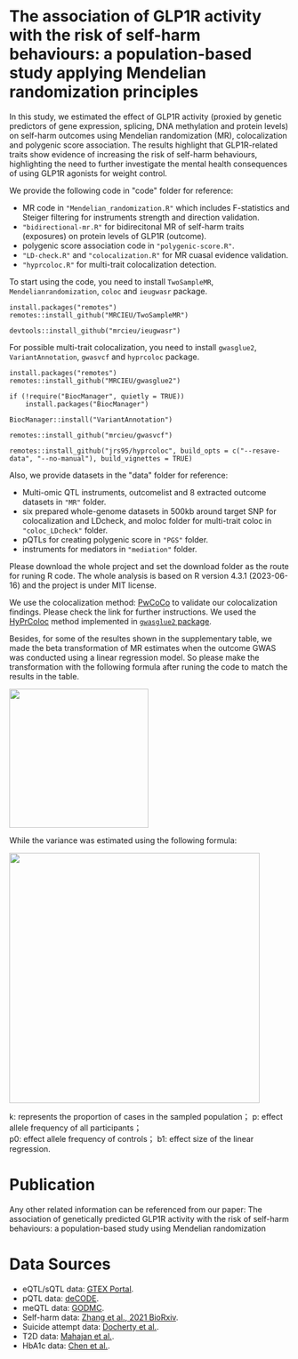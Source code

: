 # The association of GLP1R activity with the risk of self-harm behaviours: a population-based study applying Mendelian randomization principles

In this study, we estimated the effect of GLP1R activity (proxied by genetic predictors of gene expression, splicing, DNA methylation and protein levels) on self-harm outcomes using Mendelian randomization (MR), colocalization and polygenic score association. 
The results highlight that GLP1R-related traits show evidence of increasing the risk of self-harm behaviours, highlighting the need to further investigate the mental health consequences of using GLP1R agonists for weight control. 

We provide the following code in "code" folder for reference:
* MR code in `"Mendelian_randomization.R"` which includes F-statistics and Steiger filtering for instruments strength and direction validation.
* `"bidirectional-mr.R"` for bidirecitonal MR of self-harm traits (exposures) on protein levels of GLP1R (outcome).
* polygenic score association code in `"polygenic-score.R"`.
* `"LD-check.R"` and `"colocalization.R"` for MR cuasal evidence validation.
* `"hyprcoloc.R"` for multi-trait colocalization detection.

To start using the code, you need to install `TwoSampleMR`, `Mendelianrandomization`, `coloc` and `ieugwasr` package.

```key
install.packages("remotes")
remotes::install_github("MRCIEU/TwoSampleMR")
```

```key
devtools::install_github("mrcieu/ieugwasr")
```
For possible multi-trait colocalization, you need to install `gwasglue2`, `VariantAnnotation`, `gwasvcf` and `hyprcoloc` package. 

```key
install.packages("remotes")
remotes::install_github("MRCIEU/gwasglue2")
```

```key
if (!require("BiocManager", quietly = TRUE))
    install.packages("BiocManager")

BiocManager::install("VariantAnnotation")
```

```key
remotes::install_github("mrcieu/gwasvcf")
```

```key
remotes::install_github("jrs95/hyprcoloc", build_opts = c("--resave-data", "--no-manual"), build_vignettes = TRUE)
```

Also, we provide datasets in the "data" folder for reference:
* Multi-omic QTL instruments, outcomelist and 8 extracted outcome datasets in `"MR"` folder.
* six prepared whole-genome datasets in 500kb around target SNP for colocalization and LDcheck, and moloc folder for multi-trait coloc in `"coloc_LDcheck"` folder.
* pQTLs for creating polygenic score in `"PGS"` folder.
* instruments for mediators in `"mediation"` folder.

Please download the whole project and set the download folder as the route for runing R code.
The whole analysis is based on R version 4.3.1 (2023-06-16) and the project is under MIT license.

We use the colocalization method: [PwCoCo](https://github.com/jwr-git/pwcoco/) to validate our colocalization findings. Please check the link for further instructions.
We used the [HyPrColoc](https://www.nature.com/articles/s41467-020-20885-8) method implemented in [```gwasglue2``` package](https://github.com/MRCIEU/gwasglue2). 

Besides, for some of the resultes shown in the supplementary table, we made the beta transformation of MR estimates when the outcome GWAS was conducted using a linear regression model. So please make the transformation with the following formula after runing the code to match the results in the table.


<image src="https://github.com/ling710/backup/blob/main/pic/Picture1.png" width="250"/>

While the variance was estimated using the following formula:  

<image src="https://github.com/ling710/backup/blob/main/pic/Picture2.png" width="450"/>

k:  represents the proportion of cases in the sampled population；
p:  effect allele frequency of all participants；                         
p0: effect allele frequency of controls；
b1: effect size of the linear regression.


# Publication
Any other related information can be referenced from our paper: The association of genetically predicted GLP1R activity with the risk of self-harm behaviours: a population-based study using Mendelian randomization

# Data Sources
* eQTL/sQTL data: [GTEX Portal](https://gtexportal.org/home/).
* pQTL data: [deCODE](https://www.decode.com).
* meQTL data: [GODMC](http://mqtldb.godmc.org.uk/downloads).
* Self-harm data: [Zhang et al., 2021 BioRxiv](https://www.biorxiv.org/content/10.1101/2021.03.15.435533v1.full).
* Suicide attempt data: [Docherty et al.](https://ajp.psychiatryonline.org/doi/10.1176/appi.ajp.21121266).
* T2D data: [Mahajan et al.](https://www.nature.com/articles/s41588-022-01058-3).
* HbA1c data: [Chen et al.](https://www.nature.com/articles/s41588-021-00852-9).








